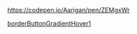 
https://codepen.io/Aarigan/pen/ZEMgxWr

[borderButtonGradientHover1](https://user-images.githubusercontent.com/52601835/229687889-6520e680-59de-433f-aede-90df2e2283f8.png)
